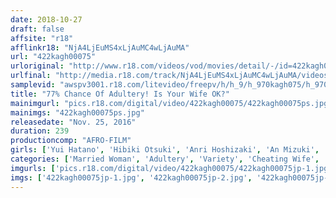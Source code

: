 ```yaml
---
date: 2018-10-27
draft: false
affsite: "r18"
afflinkr18: "NjA4LjEuMS4xLjAuMC4wLjAuMA"
url: "422kagh00075"
urloriginal: "http://www.r18.com/videos/vod/movies/detail/-/id=422kagh00075"
urlfinal: "http://media.r18.com/track/NjA4LjEuMS4xLjAuMC4wLjAuMA/videos/vod/movies/detail/-/id=422kagh00075"
samplevid: "awspv3001.r18.com/litevideo/freepv/h/h_9/h_970kagh075/h_970kagh075_dmb_w.mp4"
title: "77% Chance Of Adultery! Is Your Wife OK?"
mainimgurl: "pics.r18.com/digital/video/422kagh00075/422kagh00075ps.jpg"
mainimgs: "422kagh00075ps.jpg"
releasedate: "Nov. 25, 2016"
duration: 239
productioncomp: "AFRO-FILM"
girls: ['Yui Hatano', 'Hibiki Otsuki', 'Anri Hoshizaki', 'An Mizuki', 'Akemi Horiuchi', 'Asahi Mizuno', 'Mio Kayama', 'Nana Hiiragi\n(Miku Hayama)', 'Natsuki Miyamori']
categories: ['Married Woman', 'Adultery', 'Variety', 'Cheating Wife', 'Creampie', 'Over 4 Hours', 'Hi-Def']
imgurls: ['pics.r18.com/digital/video/422kagh00075/422kagh00075jp-1.jpg', 'pics.r18.com/digital/video/422kagh00075/422kagh00075jp-2.jpg', 'pics.r18.com/digital/video/422kagh00075/422kagh00075jp-3.jpg', 'pics.r18.com/digital/video/422kagh00075/422kagh00075jp-4.jpg', 'pics.r18.com/digital/video/422kagh00075/422kagh00075jp-5.jpg', 'pics.r18.com/digital/video/422kagh00075/422kagh00075jp-6.jpg', 'pics.r18.com/digital/video/422kagh00075/422kagh00075jp-7.jpg', 'pics.r18.com/digital/video/422kagh00075/422kagh00075jp-8.jpg', 'pics.r18.com/digital/video/422kagh00075/422kagh00075jp-9.jpg', 'pics.r18.com/digital/video/422kagh00075/422kagh00075jp-10.jpg', 'pics.r18.com/digital/video/422kagh00075/422kagh00075jp-11.jpg', 'pics.r18.com/digital/video/422kagh00075/422kagh00075jp-12.jpg', 'pics.r18.com/digital/video/422kagh00075/422kagh00075jp-13.jpg', 'pics.r18.com/digital/video/422kagh00075/422kagh00075jp-14.jpg', 'pics.r18.com/digital/video/422kagh00075/422kagh00075jp-15.jpg', 'pics.r18.com/digital/video/422kagh00075/422kagh00075jp-16.jpg', 'pics.r18.com/digital/video/422kagh00075/422kagh00075jp-17.jpg', 'pics.r18.com/digital/video/422kagh00075/422kagh00075jp-18.jpg', 'pics.r18.com/digital/video/422kagh00075/422kagh00075jp-19.jpg', 'pics.r18.com/digital/video/422kagh00075/422kagh00075jp-20.jpg']
imgs: ['422kagh00075jp-1.jpg', '422kagh00075jp-2.jpg', '422kagh00075jp-3.jpg', '422kagh00075jp-4.jpg', '422kagh00075jp-5.jpg', '422kagh00075jp-6.jpg', '422kagh00075jp-7.jpg', '422kagh00075jp-8.jpg', '422kagh00075jp-9.jpg', '422kagh00075jp-10.jpg', '422kagh00075jp-11.jpg', '422kagh00075jp-12.jpg', '422kagh00075jp-13.jpg', '422kagh00075jp-14.jpg', '422kagh00075jp-15.jpg', '422kagh00075jp-16.jpg', '422kagh00075jp-17.jpg', '422kagh00075jp-18.jpg', '422kagh00075jp-19.jpg', '422kagh00075jp-20.jpg']
---
```


